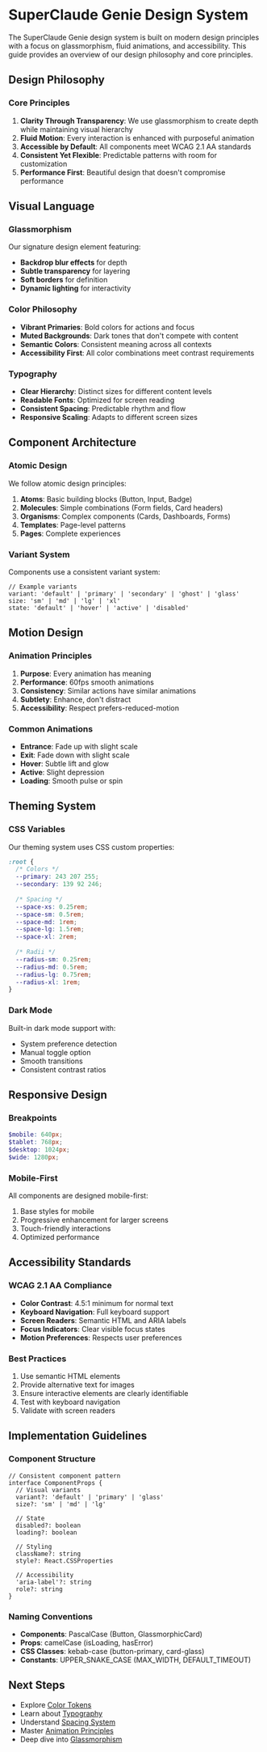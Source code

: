 # SuperClaude Genie Design System

The SuperClaude Genie design system is built on modern design principles with a focus on glassmorphism, fluid animations, and accessibility. This guide provides an overview of our design philosophy and core principles.

## Design Philosophy

### Core Principles

1. **Clarity Through Transparency**: We use glassmorphism to create depth while maintaining visual hierarchy
2. **Fluid Motion**: Every interaction is enhanced with purposeful animation
3. **Accessible by Default**: All components meet WCAG 2.1 AA standards
4. **Consistent Yet Flexible**: Predictable patterns with room for customization
5. **Performance First**: Beautiful design that doesn't compromise performance

## Visual Language

### Glassmorphism

Our signature design element featuring:
- **Backdrop blur effects** for depth
- **Subtle transparency** for layering
- **Soft borders** for definition
- **Dynamic lighting** for interactivity

### Color Philosophy

- **Vibrant Primaries**: Bold colors for actions and focus
- **Muted Backgrounds**: Dark tones that don't compete with content
- **Semantic Colors**: Consistent meaning across all contexts
- **Accessibility First**: All color combinations meet contrast requirements

### Typography

- **Clear Hierarchy**: Distinct sizes for different content levels
- **Readable Fonts**: Optimized for screen reading
- **Consistent Spacing**: Predictable rhythm and flow
- **Responsive Scaling**: Adapts to different screen sizes

## Component Architecture

### Atomic Design

We follow atomic design principles:

1. **Atoms**: Basic building blocks (Button, Input, Badge)
2. **Molecules**: Simple combinations (Form fields, Card headers)
3. **Organisms**: Complex components (Cards, Dashboards, Forms)
4. **Templates**: Page-level patterns
5. **Pages**: Complete experiences

### Variant System

Components use a consistent variant system:

```tsx
// Example variants
variant: 'default' | 'primary' | 'secondary' | 'ghost' | 'glass'
size: 'sm' | 'md' | 'lg' | 'xl'
state: 'default' | 'hover' | 'active' | 'disabled'
```

## Motion Design

### Animation Principles

1. **Purpose**: Every animation has meaning
2. **Performance**: 60fps smooth animations
3. **Consistency**: Similar actions have similar animations
4. **Subtlety**: Enhance, don't distract
5. **Accessibility**: Respect prefers-reduced-motion

### Common Animations

- **Entrance**: Fade up with slight scale
- **Exit**: Fade down with slight scale
- **Hover**: Subtle lift and glow
- **Active**: Slight depression
- **Loading**: Smooth pulse or spin

## Theming System

### CSS Variables

Our theming system uses CSS custom properties:

```css
:root {
  /* Colors */
  --primary: 243 207 255;
  --secondary: 139 92 246;
  
  /* Spacing */
  --space-xs: 0.25rem;
  --space-sm: 0.5rem;
  --space-md: 1rem;
  --space-lg: 1.5rem;
  --space-xl: 2rem;
  
  /* Radii */
  --radius-sm: 0.25rem;
  --radius-md: 0.5rem;
  --radius-lg: 0.75rem;
  --radius-xl: 1rem;
}
```

### Dark Mode

Built-in dark mode support with:
- System preference detection
- Manual toggle option
- Smooth transitions
- Consistent contrast ratios

## Responsive Design

### Breakpoints

```scss
$mobile: 640px;
$tablet: 768px;
$desktop: 1024px;
$wide: 1280px;
```

### Mobile-First

All components are designed mobile-first:
1. Base styles for mobile
2. Progressive enhancement for larger screens
3. Touch-friendly interactions
4. Optimized performance

## Accessibility Standards

### WCAG 2.1 AA Compliance

- **Color Contrast**: 4.5:1 minimum for normal text
- **Keyboard Navigation**: Full keyboard support
- **Screen Readers**: Semantic HTML and ARIA labels
- **Focus Indicators**: Clear visible focus states
- **Motion Preferences**: Respects user preferences

### Best Practices

1. Use semantic HTML elements
2. Provide alternative text for images
3. Ensure interactive elements are clearly identifiable
4. Test with keyboard navigation
5. Validate with screen readers

## Implementation Guidelines

### Component Structure

```tsx
// Consistent component pattern
interface ComponentProps {
  // Visual variants
  variant?: 'default' | 'primary' | 'glass'
  size?: 'sm' | 'md' | 'lg'
  
  // State
  disabled?: boolean
  loading?: boolean
  
  // Styling
  className?: string
  style?: React.CSSProperties
  
  // Accessibility
  'aria-label'?: string
  role?: string
}
```

### Naming Conventions

- **Components**: PascalCase (Button, GlassmorphicCard)
- **Props**: camelCase (isLoading, hasError)
- **CSS Classes**: kebab-case (button-primary, card-glass)
- **Constants**: UPPER_SNAKE_CASE (MAX_WIDTH, DEFAULT_TIMEOUT)

## Next Steps

- Explore [Color Tokens](./colors.md)
- Learn about [Typography](./typography.md)
- Understand [Spacing System](./spacing.md)
- Master [Animation Principles](./animations.md)
- Deep dive into [Glassmorphism](./glassmorphism.md)